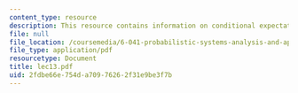 ```yaml
---
content_type: resource
description: This resource contains information on conditional expectation.
file: null
file_location: /coursemedia/6-041-probabilistic-systems-analysis-and-applied-probability-spring-2006/2fdbe66e754da70976262f31e9be3f7b_lec13.pdf
file_type: application/pdf
resourcetype: Document
title: lec13.pdf
uid: 2fdbe66e-754d-a709-7626-2f31e9be3f7b
---
```


